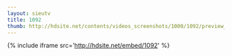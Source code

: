 ```yaml
---
layout: sieutv
title: 1092
thumb: http://hdsite.net/contents/videos_screenshots/1000/1092/preview_360p.mp4.jpg
---
```

{% include iframe src='http://hdsite.net/embed/1092' %}
 
